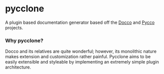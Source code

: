 pycclone
========

A plugin based documentation generator based off the [Docco](http://jashkenas.github.io/docco/) and [Pycco](http://fitzgen.github.io/pycco/) projects.

### Why pycclone?

Docco and its relatives are quite wonderful; however, its monolithic nature makes extension and customization rather painful.
Pycclone aims to be easily extensible and styleable by implementing an extremely simple plugin architecture.
